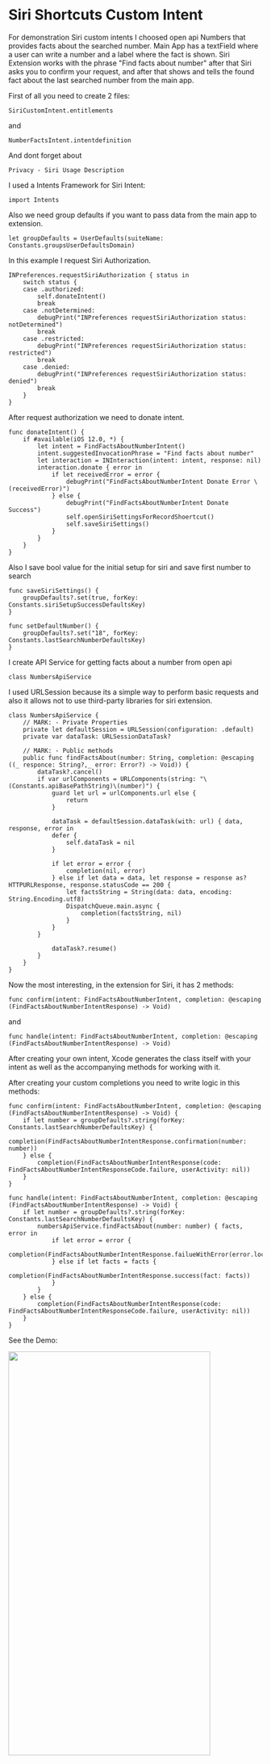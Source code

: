 # Siri Shortcuts Custom Intent

For demonstration Siri custom intents I choosed open api Numbers that provides facts about the searched number. Main App has a textField where a user can write a number and a label where the fact is shown. Siri Extension works with the phrase "Find facts about number" after that Siri asks you to confirm your request, and after that shows and tells the found fact about the last searched number from the main app.

First of all you need to create 2 files:
```
SiriCustomIntent.entitlements
```
and
```
NumberFactsIntent.intentdefinition
```

And dont forget about 
```
Privacy - Siri Usage Description
```

I used a Intents Framework for Siri Intent:
```
import Intents
```
Also we need group defaults if you want to pass data from the main app to extension.

```
let groupDefaults = UserDefaults(suiteName: Constants.groupsUserDefaultsDomain)
```
In this example I request Siri Authorization.
```
INPreferences.requestSiriAuthorization { status in
    switch status {
    case .authorized:
        self.donateIntent()
        break
    case .notDetermined:
        debugPrint("INPreferences requestSiriAuthorization status: notDetermined")
        break
    case .restricted:
        debugPrint("INPreferences requestSiriAuthorization status: restricted")
        break
    case .denied:
        debugPrint("INPreferences requestSiriAuthorization status: denied")
        break
    }
}
```
After request authorization we need to donate intent.
```
func donateIntent() {
    if #available(iOS 12.0, *) {
        let intent = FindFactsAboutNumberIntent()
        intent.suggestedInvocationPhrase = "Find facts about number"
        let interaction = INInteraction(intent: intent, response: nil)
        interaction.donate { error in
            if let receivedError = error {
                debugPrint("FindFactsAboutNumberIntent Donate Error \(receivedError)")
            } else {
                debugPrint("FindFactsAboutNumberIntent Donate Success")
                self.openSiriSettingsForRecordShoertcut()
                self.saveSiriSettings()
            }
        }
    }
}
```
Also I save bool value for the initial setup for siri and save first number to search
```
func saveSiriSettings() {
    groupDefaults?.set(true, forKey: Constants.siriSetupSuccessDefaultsKey)
}

func setDefaultNumber() {
    groupDefaults?.set("18", forKey: Constants.lastSearchNumberDefaultsKey)
}
```

I create API Service for getting facts about a number from open api

```
class NumbersApiService
```

I used URLSession because its a simple way to perform basic requests and also it allows not to use third-party libraries for siri extension.
```
class NumbersApiService {
    // MARK: - Private Properties
    private let defaultSession = URLSession(configuration: .default)
    private var dataTask: URLSessionDataTask?

    // MARK: - Public methods
    public func findFactsAbout(number: String, completion: @escaping ((_ responce: String?,_ error: Error?) -> Void)) {
        dataTask?.cancel()
        if var urlComponents = URLComponents(string: "\(Constants.apiBasePathString)\(number)") {
            guard let url = urlComponents.url else {
                return 
            }

            dataTask = defaultSession.dataTask(with: url) { data, response, error in
            defer {
                self.dataTask = nil
            }

            if let error = error {
                completion(nil, error)
            } else if let data = data, let response = response as? HTTPURLResponse, response.statusCode == 200 {
                let factsString = String(data: data, encoding: String.Encoding.utf8)
                DispatchQueue.main.async {
                    completion(factsString, nil)
                }
            }
        }

            dataTask?.resume()
        }
    }
}
```
Now the most interesting, in the extension for Siri, it has 2 methods:

```
func confirm(intent: FindFactsAboutNumberIntent, completion: @escaping (FindFactsAboutNumberIntentResponse) -> Void)
```
and

```
func handle(intent: FindFactsAboutNumberIntent, completion: @escaping (FindFactsAboutNumberIntentResponse) -> Void) 
```

After creating your own intent, Xcode generates the class itself with your intent as well as the accompanying methods for working with it.

After creating your custom completions you need to write logic in this methods:

```
func confirm(intent: FindFactsAboutNumberIntent, completion: @escaping (FindFactsAboutNumberIntentResponse) -> Void) {
    if let number = groupDefaults?.string(forKey: Constants.lastSearchNumberDefaultsKey) {
        completion(FindFactsAboutNumberIntentResponse.confirmation(number: number))
    } else {
        completion(FindFactsAboutNumberIntentResponse(code: FindFactsAboutNumberIntentResponseCode.failure, userActivity: nil))
    }
}

func handle(intent: FindFactsAboutNumberIntent, completion: @escaping (FindFactsAboutNumberIntentResponse) -> Void) {
    if let number = groupDefaults?.string(forKey: Constants.lastSearchNumberDefaultsKey) {
        numbersApiService.findFactsAbout(number: number) { facts, error in
            if let error = error {
                completion(FindFactsAboutNumberIntentResponse.failueWithError(error.localizedDescription))
            } else if let facts = facts {
                completion(FindFactsAboutNumberIntentResponse.success(fact: facts))
            }
        }
    } else {
        completion(FindFactsAboutNumberIntentResponse(code: FindFactsAboutNumberIntentResponseCode.failure, userActivity: nil))
    }
}
```

See the Demo:

<img src="https://github.com/KonstantinSt77/SiriCustomIntent/blob/master/demo.gif" width="400" height="800" />


